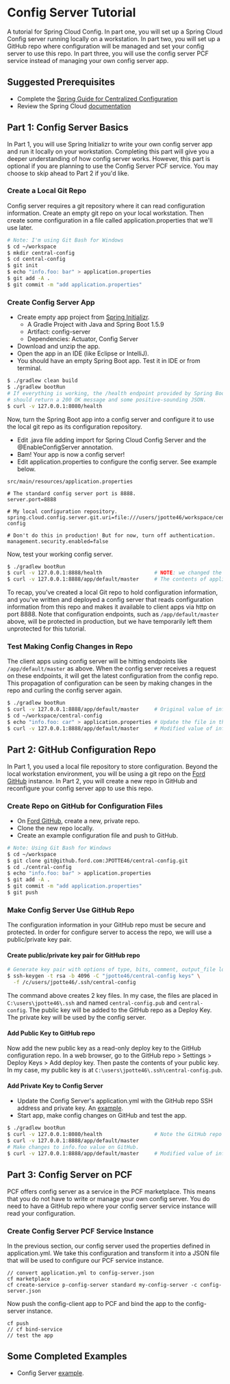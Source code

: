 # Config Server Tutorial

A tutorial for Spring Cloud Config. In part one, you will set up a Spring Cloud Config server running locally on a workstation. In part two, you will set up a GitHub repo where configuration will be managed and set your config server to use this repo. In part three, you will use the config server PCF service instead of managing your own config server app.

## Suggested Prerequisites

- Complete the [Spring Guide for Centralized Configuration](https://spring.io/guides/gs/centralized-configuration/)
- Review the Spring Cloud [documentation](https://cloud.spring.io/spring-cloud-static/spring-cloud.html#_spring_cloud_config)

## Part 1: Config Server Basics

In Part 1, you will use Spring Initializr to write your own config server app and run it locally on your workstation. Completing this part will give you a deeper understanding of how config server works. However, this part is optional if you are planning to use the Config Server PCF service. You may choose to skip ahead to Part 2 if you'd like.

### Create a Local Git Repo

Config server requires a git repository where it can read configuration information. Create an empty git repo on your local workstation. Then create some configuration in a file called application.properties that we'll use later.

```bash
# Note: I'm using Git Bash for Windows
$ cd ~/workspace
$ mkdir central-config
$ cd central-config
$ git init
$ echo "info.foo: bar" > application.properties
$ git add -A .
$ git commit -m "add application.properties"
```

### Create Config Server App

- Create empty app project from [Spring Initializr](http://start.spring.io/).
  - A Gradle Project with Java and Spring Boot 1.5.9
  - Artifact: config-server
  - Dependencies: Actuator, Config Server
- Download and unzip the app.
- Open the app in an IDE (like Eclipse or IntelliJ).
- You should have an empty Spring Boot app. Test it in IDE or from terminal.

```bash
$ ./gradlew clean build
$ ./gradlew bootRun
# If everything is working, the /health endpoint provided by Spring Boot Actuator, 
# should return a 200 OK message and some positive-sounding JSON.
$ curl -v 127.0.0.1:8080/health
```

Now, turn the Spring Boot app into a config server and configure it to use the local git repo as its configuration repository.

- Edit .java file adding import for Spring Cloud Config Server and the @EnableConfigServer annotation.
- Bam! Your app is now a config server!
- Edit application.properties to configure the config server. See example below.

`src/main/resources/application.properties`

```
# The standard config server port is 8888.
server.port=8888

# My local configuration repository.
spring.cloud.config.server.git.uri=file:///users/jpotte46/workspace/central-config

# Don't do this in production! But for now, turn off authentication.
management.security.enabled=false
```

Now, test your working config server.

```bash
$ ./gradlew bootRun
$ curl -v 127.0.0.1:8888/health                 # NOTE: we changed the port to 8888
$ curl -v 127.0.0.1:8888/app/default/master     # The contents of application.properties are here
```

To recap, you've created a local Git repo to hold configuration information, and you've written and deployed a config server that reads configuration information from this repo and makes it available to client apps via http on port 8888. Note that configuration endpoints, such as `/app/default/master` above, will be protected in production, but we have temporarily left them unprotected for this tutorial.

### Test Making Config Changes in Repo

The client apps using config server will be hitting endpoints like `/app/default/master` as above. When the config server receives a request on these endpoints, it will get the latest configuration from the config repo. This propagation of configuration can be seen by making changes in the repo and curling the config server again.

```bash
$ ./gradlew bootRun
$ curl -v 127.0.0.1:8888/app/default/master     # Original value of info.foo is bar.
$ cd ~/workspace/central-config
$ echo "info.foo: car" > application.properties # Update the file in the local repo.
$ curl -v 127.0.0.1:8888/app/default/master     # Modified value of info.foo is fetched from repo and returned.
```

## Part 2: GitHub Configuration Repo

In Part 1, you used a local file repository to store configuration. Beyond the local workstation environment, you will be using a git repo on the [Ford GitHub](https://github.ford.com) instance. In Part 2, you will create a new repo in GitHub and reconfigure your config server app to use this repo.  

### Create Repo on GitHub for Configuration Files
- On [Ford GitHub](https://github.ford.com), create a new, private repo.
- Clone the new repo locally.
- Create an example configuration file and push to GitHub.

```bash
# Note: Using Git Bash for Windows
$ cd ~/workspace
$ git clone git@github.ford.com:JPOTTE46/central-config.git
$ cd ./central-config
$ echo "info.foo: bar" > application.properties
$ git add -A .
$ git commit -m "add application.properties"
$ git push
```

### Make Config Server Use GitHub Repo

The configuration information in your GitHub repo must be secure and protected. In order for configure server to access the repo, we will use a public/private key pair.

#### Create public/private key pair for GitHub repo

```bash
# Generate key pair with options of type, bits, comment, output_file location
$ ssh-keygen -t rsa -b 4096 -C "jpotte46/central-config keys" \
  -f /c/users/jpotte46/.ssh/central-config
```

The command above creates 2 key files. In my case, the files are placed in `C:\users\jpotte46\.ssh` and named `central-config.pub` and `central-config`. The public key will be added to the GitHub repo as a Deploy Key. The private key will be used by the config server.

#### Add Public Key to GitHub repo
 
Now add the new public key as a read-only deploy key to the GitHub configuration repo. In a web browser, go to the GitHub repo > Settings > Deploy Keys > Add deploy key. Then paste the contents of your public key. In my case, my public key is at `C:\users\jpotte46\.ssh\central-config.pub`.

#### Add Private Key to Config Server
- Update the Config Server's application.yml with the GitHub repo SSH address and private key. An [example](http://cloud.spring.io/spring-cloud-static/Dalston.SR5/single/spring-cloud.html#_git_ssh_configuration_using_properties).
- Start app, make config changes on GitHub and test the app.
```bash
$ ./gradlew bootRun
$ curl -v 127.0.0.1:8080/health                 # Note the GitHub repo address as the config source
$ curl -v 127.0.0.1:8888/app/default/master
# Make changes to info.foo value on GitHub.
$ curl -v 127.0.0.1:8888/app/default/master     # Modified value of info.foo is fetched from GitHub and returned.
```

## Part 3: Config Server on PCF
PCF offers config server as a service in the PCF marketplace. This means that you do not have to write or manage your own config server. You do need to have a GitHub repo where your config server service instance will read your configuration.

### Create Config Server PCF Service Instance
In the previous section, our config server used the properties defined in application.yml. We take this configuration and transform it into a JSON file that will be used to configure our PCF service instance.

```
// convert application.yml to config-server.json
cf marketplace
cf create-service p-config-server standard my-config-server -c config-server.json
```
Now push the config-client app to PCF and bind the app to the config-server instance.
```
cf push
// cf bind-service
// test the app
```

## Some Completed Examples
- Config Server [example](https://github.com/spring-cloud-samples/configserver).
